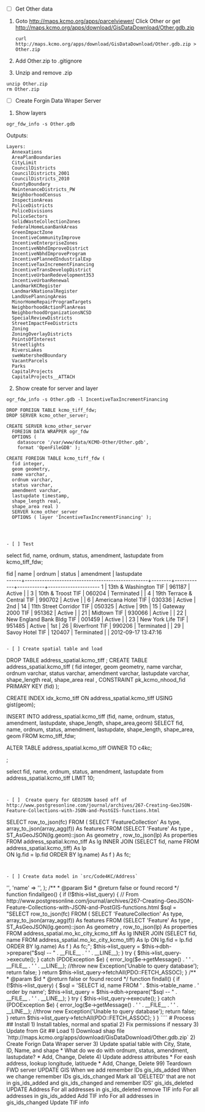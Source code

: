 - [ ] Get Other data

1) Goto http://maps.kcmo.org/apps/parcelviewer/
   Click Other or get http://maps.kcmo.org/apps/download/GisDataDownload/Other.gdb.zip

   ````
   curl http://maps.kcmo.org/apps/download/GisDataDownload/Other.gdb.zip > Other.zip
   ````

2) Add Other.zip to .gitignore

3) Unzip and remove .zip

````
unzip Other.zip
rm Other.zip
````


- [ ] Create Forgin Data Wraper Server

1) Show layers
````
ogr_fdw_info -s Other.gdb
````

Outputs:
````
Layers:
  Annexations
  AreaPlanBoundaries
  CityLimit
  CouncilDistricts
  CouncilDistricts_2001
  CouncilDistricts_2010
  CountyBoundary
  MaintenanceDistricts_PW
  NeighborhoodCensus
  InspectionAreas
  PoliceDistricts
  PoliceDivisions
  PoliceSectors
  SolidWasteCollectionZones
  FederalHomeLoanBankAreas
  GreenImpactZone
  IncentiveCommunityImprove
  IncentiveEnterpriseZones
  IncentiveNbhdImproveDistrict
  IncentiveNbhdImproveProgram
  IncentivePlannedIndustrialExp
  IncentiveTaxIncrementFinancing
  IncentiveTransDevelopDistrict
  IncentiveUrbanRedevelopment353
  IncentiveUrbanRenewal
  LandmarkKCRegister
  LandmarkNationalRegister
  LandUsePlanningAreas
  MinorHomeRepairProgramTargets
  NeighborhoodActionPlanAreas
  NeighborhoodOrganizationsNCSD
  SpecialReviewDistricts
  StreetImpactFeeDistricts
  Zoning
  ZoningOverlayDistricts
  PointsOfInterest
  Streetlights
  RiversLakes
  sweWatershedBoundary
  VacantParcels
  Parks
  CapitalProjects
  CapitalProjects__ATTACH
````

2) Show create for server and layer

````
ogr_fdw_info -s Other.gdb -l IncentiveTaxIncrementFinancing
````

````
DROP FOREIGN TABLE kcmo_tiff_fdw;
DROP SERVER kcmo_other_server;

CREATE SERVER kcmo_other_server
  FOREIGN DATA WRAPPER ogr_fdw
  OPTIONS (
    datasource '/var/www/data/KCMO-Other/Other.gdb',
    format 'OpenFileGDB' );

CREATE FOREIGN TABLE kcmo_tiff_fdw (
  fid integer,
  geom geometry,
  name varchar,
  ordnum varchar,
  status varchar,
  amendment varchar,
  lastupdate timestamp,
  shape_length real,
  shape_area real )
  SERVER kcmo_other_server
  OPTIONS ( layer 'IncentiveTaxIncrementFinancing' );




- [ ] Test
````
select fid, name, ordnum, status, amendment, lastupdate from kcmo_tiff_fdw;

 fid  |                       name                       | ordnum |   status   | amendment |     lastupdate      
------+--------------------------------------------------+--------+------------+-----------+---------------------
    1 | 13th & Washington TIF                            | 961187 | Active     |           | 
    3 | 10th & Troost TIF                                | 060204 | Terminated |           | 
    4 | 19th Terrace & Central TIF                       | 990702 | Active     |           | 
    6 | Americana Hotel TIF                              | 030336 | Active     | 2nd       | 
   14 | 11th Street Corridor TIF                         | 050325 | Active     | 9th       | 
   15 | Gateway 2000 TIF                                 | 951362 | Active     |           | 
   21 | Midtown TIF                                      | 930066 | Active     |           | 
   22 | New England Bank Bldg TIF                        | 001459 | Active     |           | 
   23 | New York Life TIF                                | 951485 | Active     | 1st       | 
   26 | Riverfront TIF                                   | 990206 | Terminated |           | 
   29 | Savoy Hotel TIF                                  | 120407 | Terminated |           | 2012-09-17 13:47:16
````

- [ ] Create spatial table and load

````
DROP TABLE address_spatial.kcmo_tiff ;
CREATE TABLE address_spatial.kcmo_tiff (
   fid integer,
   geom geometry,
   name varchar,
   ordnum varchar,
   status varchar,
   amendment varchar,
   lastupdate varchar,
   shape_length real,
   shape_area real ,
  CONSTRAINT pk_kcmo_nhood_fid PRIMARY KEY (fid)
);

CREATE INDEX idx_kcmo_tiff ON
  address_spatial.kcmo_tiff
USING gist(geom);

INSERT INTO address_spatial.kcmo_tiff
  (fid, name, ordnum, status, amendment, lastupdate, shape_length, shape_area,geom)
     SELECT fid, name, ordnum, status, amendment, lastupdate, shape_length, shape_area, geom
        FROM kcmo_tiff_fdw;

ALTER TABLE  address_spatial.kcmo_tiff  OWNER TO c4kc;

;


select fid, name, ordnum, status, amendment, lastupdate from address_spatial.kcmo_tiff LIMIT 10;
````


- [ ]  Create query for GEOJSON based off of http://www.postgresonline.com/journal/archives/267-Creating-GeoJSON-Feature-Collections-with-JSON-and-PostGIS-functions.html

````
SELECT row_to_json(fc)
 FROM ( SELECT 'FeatureCollection' As type, array_to_json(array_agg(f)) As features
 FROM (SELECT 'Feature' As type
    , ST_AsGeoJSON(lg.geom)::json As geometry
    , row_to_json(lp) As properties
   FROM address_spatial.kcmo_tiff As lg
         INNER JOIN (SELECT fid, name FROM address_spatial.kcmo_tiff) As lp      
       ON lg.fid = lp.fid  ORDER BY lg.name) As f )  As fc;

````


- [ ] Create data model in `src/Code4KC/Address`

````
<?php

namespace Code4KC\Address;

use \PDO as PDO;

/**
 * Class KCMO_Tiff
 */
class KCMO_Tiff extends BaseTable
{
    var $table_name = 'kcmo_tiff';
    var $primary_key_sequence = null;
    var $list_query = null;
    var $fields = array(
        'id' => '',
        'name' => '',
    );

    /**
     * @param $id
     * @return false or found record
     */
    function findallgeo()
    {


        if (!$this->list_query) {
            // From http://www.postgresonline.com/journal/archives/267-Creating-GeoJSON-Feature-Collections-with-JSON-and-PostGIS-functions.html
            $sql = "SELECT row_to_json(fc)
 FROM ( SELECT 'FeatureCollection' As type, array_to_json(array_agg(f)) As features
 FROM (SELECT 'Feature' As type
    , ST_AsGeoJSON(lg.geom)::json As geometry
    , row_to_json(lp) As properties
   FROM address_spatial.mo_kc_city_kcmo_tiff As lg
         INNER JOIN (SELECT fid, name FROM address_spatial.mo_kc_city_kcmo_tiff) As lp
       ON lg.fid = lp.fid  ORDER BY lg.name) As f )  As fc;";
            $this->list_query = $this->dbh->prepare("$sql  -- " . __FILE__ . ' ' . __LINE__);
        }

        try {
            $this->list_query->execute();
        } catch (PDOException  $e) {
            error_log($e->getMessage() . ' ' . __FILE__ . ' ' . __LINE__);
            //throw new Exception('Unable to query database');
            return false;
        }
        return $this->list_query->fetchAll(PDO::FETCH_ASSOC);
    }



    /**
     * @param $id
     * @return false or found record
     */
    function findall()
    {


        if (!$this->list_query) {
            $sql = 'SELECT id, name  FROM ' . $this->table_name . ' order by name';
            $this->list_query = $this->dbh->prepare("$sql  -- " . __FILE__ . ' ' . __LINE__);
        }

        try {
            $this->list_query->execute();
        } catch (PDOException  $e) {
            error_log($e->getMessage() . ' ' . __FILE__ . ' ' . __LINE__);
            //throw new Exception('Unable to query database');
            return false;
        }
        return $this->list_query->fetchAll(PDO::FETCH_ASSOC);
    }
}
````

# Process

## Install

1) Install tables, normal and spatial
2) Fix permissions if nessary
3) Update from Git

## Load
1) Download shap file `http://maps.kcmo.org/apps/download/GisDataDownload/Other.gdb.zip`
2) Create Forign Data Wraper  server
3) Update spatial table with City, State, ID, Name, and shape
  * What do we do with ordnum, status, amendment, lastupdate?
  * Add, Change, Delete
4) Update address attributes
  * For eash address, lookup longitude, latituede
  * Add, Change, Delete



99) Teardown FWD server


UPDATE GIS

When we add remember    IDs gis_ids_added 
When we change remember IDs gis_ids_changed

Mark all 'DELETED' that are not in gis_ids_added and gis_ids_changed 
and remember IDS'  gis_ids_deleted


UPDATE Address

For all addresses in gis_ids_deleted remove TIF info
For all addresses in gis_ids_added Add TIF info
For all addresses in gis_ids_changed Update TIF info




